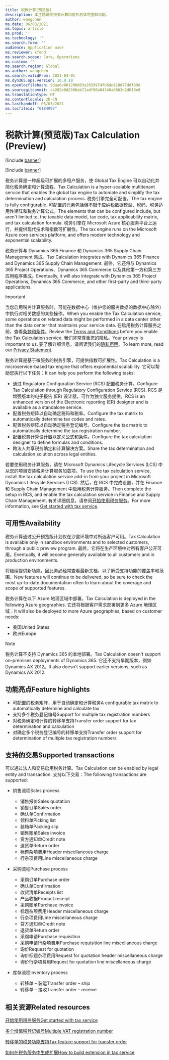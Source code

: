```yaml
---
title: 税款计算(预览版)
description: 本主题说明税务计算功能的总体范围和功能。
author: wangchen
ms.date: 06/03/2021
ms.topic: article
ms.prod: ''
ms.technology: ''
ms.search.form: ''
audience: Application user
ms.reviewer: kfend
ms.search.scope: Core, Operations
ms.custom: ''
ms.search.region: Global
ms.author: wangchen
ms.search.validFrom: 2021-04-01
ms.dyn365.ops.version: 10.0.18
ms.openlocfilehash: 9daa6e001200d03a2639974fb6de618d77ddf09d
ms.sourcegitcommit: cb282e8d2306ab71adf80a84346a6863d2d019e8
ms.translationtype: HT
ms.contentlocale: zh-CN
ms.lasthandoff: 06/03/2021
ms.locfileid: "6184093"
---
```

# <a name="tax-calculation-preview"></a><span data-ttu-id="39ab1-103">税款计算(预览版)</span><span class="sxs-lookup"><span data-stu-id="39ab1-103">Tax Calculation (Preview)</span></span>

[!include [banner](../includes/banner.md)]

[!include [banner](../includes/preview-banner.md)]

<span data-ttu-id="39ab1-104">税务计算是一种超级可扩展的多租户服务，使 Global Tax Engine 可以自动化并简化税务确定和计算流程。</span><span class="sxs-lookup"><span data-stu-id="39ab1-104">Tax Calculation is a hyper-scalable multitenant service that enables the global tax engine to automate and simplify the tax determination and calculation process.</span></span> <span data-ttu-id="39ab1-105">税务引擎完全可配置。</span><span class="sxs-lookup"><span data-stu-id="39ab1-105">The tax engine is fully configurable.</span></span> <span data-ttu-id="39ab1-106">可配置的元素包括但不限于应纳税数据模型、税码、税务适用性矩阵和税务计算公式。</span><span class="sxs-lookup"><span data-stu-id="39ab1-106">The elements that can be configured include, but aren't limited to, the taxable data model, tax code, tax applicability matrix, and tax calculation formula.</span></span> <span data-ttu-id="39ab1-107">税务引擎在 Microsoft Azure 核心服务平台上运行，并提供现代技术和指数可扩展性。</span><span class="sxs-lookup"><span data-stu-id="39ab1-107">The tax engine runs on the Microsoft Azure core services platform, and offers modern technology and exponential scalability.</span></span>

<span data-ttu-id="39ab1-108">税务计算与 Dynamics 365 Finance 和 Dynamics 365 Supply Chain Management 集成。</span><span class="sxs-lookup"><span data-stu-id="39ab1-108">Tax Calculation integrates with Dynamics 365 Finance and Dynamics 365 Supply Chain Management.</span></span> <span data-ttu-id="39ab1-109">最终，它还将与 Dynamics 365 Project Operations、Dynamics 365 Commerce 以及其他第一方和第三方应用程序集成。</span><span class="sxs-lookup"><span data-stu-id="39ab1-109">Eventually, it will also integrate with Dynamics 365 Project Operations, Dynamics 365 Commerce, and other first-party and third-party applications.</span></span>

> [!IMPORTANT]
> <span data-ttu-id="39ab1-110">当您启用税务计算服务时，可能在数据中心（维护您的服务数据的数据中心除外）中执行对相关数据的某些操作。</span><span class="sxs-lookup"><span data-stu-id="39ab1-110">When you enable the Tax Calculation service, some operations on related data might be performed in a data center other than the data center that maintains your service data.</span></span> <span data-ttu-id="39ab1-111">在启用税务计算服务之前，查看[条款和条件](../../fin-ops-core/fin-ops/get-started/public-preview-terms.md)。</span><span class="sxs-lookup"><span data-stu-id="39ab1-111">Review the [Terms and Conditions](../../fin-ops-core/fin-ops/get-started/public-preview-terms.md) before you enable the Tax Calculation service.</span></span> <span data-ttu-id="39ab1-112">我们非常尊重您的隐私。</span><span class="sxs-lookup"><span data-stu-id="39ab1-112">Your privacy is important to us.</span></span> <span data-ttu-id="39ab1-113">要了解详细信息，请阅读我们的[隐私声明](https://go.microsoft.com/fwlink/?LinkId=521839)。</span><span class="sxs-lookup"><span data-stu-id="39ab1-113">To learn more, read our [Privacy Statement](https://go.microsoft.com/fwlink/?LinkId=521839).</span></span>

<span data-ttu-id="39ab1-114">税务计算是基于微服务的税务引擎，可提供指数可扩展性。</span><span class="sxs-lookup"><span data-stu-id="39ab1-114">Tax Calculation is a microservice-based tax engine that offers exponential scalability.</span></span> <span data-ttu-id="39ab1-115">它可以帮助您执行以下任务：</span><span class="sxs-lookup"><span data-stu-id="39ab1-115">It can help you perform the following tasks:</span></span>

- <span data-ttu-id="39ab1-116">通过 Regulatory Configuration Service (RCS) 配置税务计算。</span><span class="sxs-lookup"><span data-stu-id="39ab1-116">Configure Tax Calculation through Regulatory Configuration Service (RCS).</span></span> <span data-ttu-id="39ab1-117">RCS 是增强版本的电子报告 (ER) 设计器，可作为独立服务提供。</span><span class="sxs-lookup"><span data-stu-id="39ab1-117">RCS is an enhanced version of the Electronic reporting (ER) designer and is available as a standalone service.</span></span>
- <span data-ttu-id="39ab1-118">配置税务矩阵以自动确定税码和税率。</span><span class="sxs-lookup"><span data-stu-id="39ab1-118">Configure the tax matrix to automatically determine tax codes and rates.</span></span>
- <span data-ttu-id="39ab1-119">配置税务矩阵以自动确定税务登记编号。</span><span class="sxs-lookup"><span data-stu-id="39ab1-119">Configure the tax matrix to automatically determine the tax registration number.</span></span>
- <span data-ttu-id="39ab1-120">配置税务计算设计器以定义公式和条件。</span><span class="sxs-lookup"><span data-stu-id="39ab1-120">Configure the tax calculation designer to define formulas and conditions.</span></span>
- <span data-ttu-id="39ab1-121">跨法人共享税务确定和计算解决方案。</span><span class="sxs-lookup"><span data-stu-id="39ab1-121">Share the tax determination and calculation solution across legal entities.</span></span>

<span data-ttu-id="39ab1-122">若要使用税务计算服务，请在 Microsoft Dynamics Lifecycle Services (LCS) 中从您的项目安装税务计算服务加载项。</span><span class="sxs-lookup"><span data-stu-id="39ab1-122">To use the tax calculation service, install the tax calculation service add-in from your project in Microsoft Dynamics Lifecycle Services (LCS).</span></span> <span data-ttu-id="39ab1-123">然后，在 RCS 中完成设置，并在 Finance 和 Supply Chain Management 中启用税务计算服务。</span><span class="sxs-lookup"><span data-stu-id="39ab1-123">Then complete the setup in RCS, and enable the tax calculation service in Finance and Supply Chain Management.</span></span> <span data-ttu-id="39ab1-124">有关详细信息，请参阅[开始使用税务服务](./global-get-started-with-tax-calculation-service.md)。</span><span class="sxs-lookup"><span data-stu-id="39ab1-124">For more information, see [Get started with tax service](./global-get-started-with-tax-calculation-service.md).</span></span>

## <a name="availability"></a><span data-ttu-id="39ab1-125">可用性</span><span class="sxs-lookup"><span data-stu-id="39ab1-125">Availability</span></span>

<span data-ttu-id="39ab1-126">税务计算通过公开预览版计划仅在沙盒环境中对所选客户可用。</span><span class="sxs-lookup"><span data-stu-id="39ab1-126">Tax Calculation is available only in sandbox environments and to selected customers, through a public preview program.</span></span> <span data-ttu-id="39ab1-127">最终，它将在生产环境中对所有客户公开可用。</span><span class="sxs-lookup"><span data-stu-id="39ab1-127">Eventually, it will become generally available to all customers and in production environments.</span></span>

<span data-ttu-id="39ab1-128">将继续提供新功能，因此务必经常查看最新文档，以了解受支持功能的覆盖率和范围。</span><span class="sxs-lookup"><span data-stu-id="39ab1-128">New features will continue to be delivered, so be sure to check the most up-to-date documentation often to learn about the coverage and scope of supported features.</span></span>

<span data-ttu-id="39ab1-129">税务计算在以下 Azure 地理区域中部署。</span><span class="sxs-lookup"><span data-stu-id="39ab1-129">Tax Calculation is deployed in the following Azure geographies.</span></span> <span data-ttu-id="39ab1-130">它还将根据客户需求部署到更多 Azure 地理区域：</span><span class="sxs-lookup"><span data-stu-id="39ab1-130">It will also be deployed to more Azure geographies, based on customer needs:</span></span>

- <span data-ttu-id="39ab1-131">美国</span><span class="sxs-lookup"><span data-stu-id="39ab1-131">United States</span></span>
- <span data-ttu-id="39ab1-132">欧洲</span><span class="sxs-lookup"><span data-stu-id="39ab1-132">Europe</span></span>

> [!NOTE]
> <span data-ttu-id="39ab1-133">税务计算不支持 Dynamics 365 的本地部署。</span><span class="sxs-lookup"><span data-stu-id="39ab1-133">Tax Calculation doesn't support on-premises deployments of Dynamics 365.</span></span> <span data-ttu-id="39ab1-134">它还不支持早期版本，例如 Dynamics AX 2012。</span><span class="sxs-lookup"><span data-stu-id="39ab1-134">It also doesn't support earlier versions, such as Dynamics AX 2012.</span></span>

## <a name="feature-highlights"></a><span data-ttu-id="39ab1-135">功能亮点</span><span class="sxs-lookup"><span data-stu-id="39ab1-135">Feature highlights</span></span>

- <span data-ttu-id="39ab1-136">可配置的税务矩阵，用于自动确定和计算税务</span><span class="sxs-lookup"><span data-stu-id="39ab1-136">A configurable tax matrix to automatically determine and calculate tax</span></span>
- <span data-ttu-id="39ab1-137">支持多个税务登记编号</span><span class="sxs-lookup"><span data-stu-id="39ab1-137">Support for multiple tax registration numbers</span></span>
- <span data-ttu-id="39ab1-138">对税务确定和计算的转移单支持</span><span class="sxs-lookup"><span data-stu-id="39ab1-138">Transfer order support for tax determination and calculation</span></span>
- <span data-ttu-id="39ab1-139">对确定多个税务登记编号的转移单支持</span><span class="sxs-lookup"><span data-stu-id="39ab1-139">Transfer order support for determination of multiple tax registration numbers</span></span>

## <a name="supported-transactions"></a><span data-ttu-id="39ab1-140">支持的交易</span><span class="sxs-lookup"><span data-stu-id="39ab1-140">Supported transactions</span></span>

<span data-ttu-id="39ab1-141">可以通过法人和交易启用税务计算。</span><span class="sxs-lookup"><span data-stu-id="39ab1-141">Tax Calculation can be enabled by legal entity and transaction.</span></span> <span data-ttu-id="39ab1-142">支持以下交易：</span><span class="sxs-lookup"><span data-stu-id="39ab1-142">The following transactions are supported:</span></span>

- <span data-ttu-id="39ab1-143">销售流程</span><span class="sxs-lookup"><span data-stu-id="39ab1-143">Sales process</span></span>

    - <span data-ttu-id="39ab1-144">销售报价</span><span class="sxs-lookup"><span data-stu-id="39ab1-144">Sales quotation</span></span>
    - <span data-ttu-id="39ab1-145">销售订单</span><span class="sxs-lookup"><span data-stu-id="39ab1-145">Sales order</span></span>
    - <span data-ttu-id="39ab1-146">确认单</span><span class="sxs-lookup"><span data-stu-id="39ab1-146">Confirmation</span></span>
    - <span data-ttu-id="39ab1-147">领料单</span><span class="sxs-lookup"><span data-stu-id="39ab1-147">Picking list</span></span>
    - <span data-ttu-id="39ab1-148">装箱单</span><span class="sxs-lookup"><span data-stu-id="39ab1-148">Packing slip</span></span>
    - <span data-ttu-id="39ab1-149">销售账单</span><span class="sxs-lookup"><span data-stu-id="39ab1-149">Sales invoice</span></span>
    - <span data-ttu-id="39ab1-150">贷方通知单</span><span class="sxs-lookup"><span data-stu-id="39ab1-150">Credit note</span></span>
    - <span data-ttu-id="39ab1-151">退货单</span><span class="sxs-lookup"><span data-stu-id="39ab1-151">Return order</span></span>
    - <span data-ttu-id="39ab1-152">标题杂项费用</span><span class="sxs-lookup"><span data-stu-id="39ab1-152">Header miscellaneous charge</span></span>
    - <span data-ttu-id="39ab1-153">行杂项费用</span><span class="sxs-lookup"><span data-stu-id="39ab1-153">Line miscellaneous charge</span></span>

- <span data-ttu-id="39ab1-154">采购流程</span><span class="sxs-lookup"><span data-stu-id="39ab1-154">Purchase process</span></span>

    - <span data-ttu-id="39ab1-155">采购订单</span><span class="sxs-lookup"><span data-stu-id="39ab1-155">Purchase order</span></span>
    - <span data-ttu-id="39ab1-156">确认单</span><span class="sxs-lookup"><span data-stu-id="39ab1-156">Confirmation</span></span>
    - <span data-ttu-id="39ab1-157">收货清单</span><span class="sxs-lookup"><span data-stu-id="39ab1-157">Receipts list</span></span>
    - <span data-ttu-id="39ab1-158">产品收据</span><span class="sxs-lookup"><span data-stu-id="39ab1-158">Product receipt</span></span>
    - <span data-ttu-id="39ab1-159">采购账单</span><span class="sxs-lookup"><span data-stu-id="39ab1-159">Purchase invoice</span></span>
    - <span data-ttu-id="39ab1-160">标题杂项费用</span><span class="sxs-lookup"><span data-stu-id="39ab1-160">Header miscellaneous charge</span></span>
    - <span data-ttu-id="39ab1-161">行杂项费用</span><span class="sxs-lookup"><span data-stu-id="39ab1-161">Line miscellaneous charge</span></span>
    - <span data-ttu-id="39ab1-162">贷方通知单</span><span class="sxs-lookup"><span data-stu-id="39ab1-162">Credit note</span></span>
    - <span data-ttu-id="39ab1-163">退货单</span><span class="sxs-lookup"><span data-stu-id="39ab1-163">Return order</span></span>
    - <span data-ttu-id="39ab1-164">采购申请</span><span class="sxs-lookup"><span data-stu-id="39ab1-164">Purchase requisition</span></span>
    - <span data-ttu-id="39ab1-165">采购申请行杂项费用</span><span class="sxs-lookup"><span data-stu-id="39ab1-165">Purchase requisition line miscellaneous charge</span></span>
    - <span data-ttu-id="39ab1-166">询价</span><span class="sxs-lookup"><span data-stu-id="39ab1-166">Request for quotation</span></span>
    - <span data-ttu-id="39ab1-167">询价标题杂项费用</span><span class="sxs-lookup"><span data-stu-id="39ab1-167">Request for quotation header miscellaneous charge</span></span>
    - <span data-ttu-id="39ab1-168">询价行杂项费用</span><span class="sxs-lookup"><span data-stu-id="39ab1-168">Request for quotation line miscellaneous charge</span></span>

- <span data-ttu-id="39ab1-169">库存流程</span><span class="sxs-lookup"><span data-stu-id="39ab1-169">Inventory process</span></span>

    - <span data-ttu-id="39ab1-170">转移单 – 装运</span><span class="sxs-lookup"><span data-stu-id="39ab1-170">Transfer order – ship</span></span>
    - <span data-ttu-id="39ab1-171">转移单 – 接收</span><span class="sxs-lookup"><span data-stu-id="39ab1-171">Transfer order – receive</span></span>

## <a name="related-resources"></a><span data-ttu-id="39ab1-172">相关资源</span><span class="sxs-lookup"><span data-stu-id="39ab1-172">Related resources</span></span>

[<span data-ttu-id="39ab1-173">开始使用税务服务</span><span class="sxs-lookup"><span data-stu-id="39ab1-173">Get started with tax service</span></span>](./global-get-started-with-tax-calculation-service.md)

[<span data-ttu-id="39ab1-174">多个增值税登记编号</span><span class="sxs-lookup"><span data-stu-id="39ab1-174">Multiple VAT registration number</span></span>](./emea-multiple-vat-registration-numbers.md)

[<span data-ttu-id="39ab1-175">转移单的税务功能支持</span><span class="sxs-lookup"><span data-stu-id="39ab1-175">Tax feature support for transfer order</span></span>](./tasks/tax-feature-support-for-transfer-order.md)

[<span data-ttu-id="39ab1-176">如何在税务服务中生成扩展</span><span class="sxs-lookup"><span data-stu-id="39ab1-176">How to build extension in tax service</span></span>](./tax-service-add-data-fields-tax-integration-by-extension.md)
